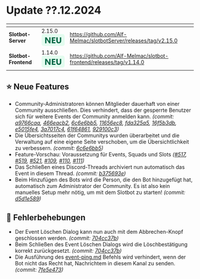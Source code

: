 # Update ??.12.2024

<table data-card-size="large" data-view="cards"><thead><tr><th></th><th></th><th data-hidden data-card-target data-type="content-ref"></th></tr></thead><tbody><tr><td><strong>Slotbot-Server</strong></td><td>2.15.0 <img src="../../.gitbook/assets/Badge-New.png" alt="Neu" data-size="line"></td><td><a href="https://github.com/Alf-Melmac/slotbotServer/releases/tag/v2.15.0">https://github.com/Alf-Melmac/slotbotServer/releases/tag/v2.15.0</a></td></tr><tr><td><strong>Slotbot-Frontend</strong></td><td>1.14.0 <img src="../../.gitbook/assets/Badge-New.png" alt="Neu" data-size="line"></td><td><a href="https://github.com/Alf-Melmac/slotbot-frontend/releases/tag/v1.14.0">https://github.com/Alf-Melmac/slotbot-frontend/releases/tag/v1.14.0</a></td></tr></tbody></table>

## ⭐ Neue Features

* Community-Administratoren können Mitglieder dauerhaft von einer Community ausschließen. Dies verhindert, dass der gesperrte Benutzer sich für weitere Events der Community anmelden kann. _(commit:_ [_a9766caa_](https://github.com/Alf-Melmac/slotbot-frontend/commit/a9766caa0ec036c6de426a5fad11e0abbc2f207a)_,_ [_466eacb2_](https://github.com/Alf-Melmac/slotbot-frontend/commit/466eacb2a3a2d3137cc550a5567c2ba5994f2626)_,_ [_6c6e6bb5_](https://github.com/Alf-Melmac/slotbot-frontend/commit/6c6e6bb54d10ab8ca3078398359f276a8d5b5c40)_,_ [_11656ec8_](https://github.com/Alf-Melmac/slotbot-frontend/commit/11656ec86e1e4198edcfafb4f46d7c482bb1916a)_,_ [_fda325a5_](https://github.com/Alf-Melmac/slotbotServer/commit/fda325a574e83917d64adab47af5ae814d0d88b4)_,_ [_16f5b3db_](https://github.com/Alf-Melmac/slotbotServer/commit/16f5b3db5eb569af1e30323ecaf2f7fc353a41bc)_,_ [_e5015fe4_](https://github.com/Alf-Melmac/slotbotServer/commit/e5015fe4dc8608372873602f6ee24622643b6b52)_,_ [_3a7017c4_](https://github.com/Alf-Melmac/slotbotServer/commit/3a7017c4c30ae65c33858ce65ec6cb235815fef5)_,_ [_61f64861_](https://github.com/Alf-Melmac/slotbotServer/commit/61f64861a4efd7e8fce4dd977bf5d26b4b65d3d1)_,_ [_929100c3_](https://github.com/Alf-Melmac/slotbotServer/commit/929100c3e905fc70f1b11dd9877fe3d88db24ae1)_)_
* Die Übersichtsseiten der Communitys wurden überarbeitet und die Verwaltung auf eine eigene Seite verschoben, um die Übersichtlichkeit zu verbessern. _(commit:_ [_6c6e6bb5_](https://github.com/Alf-Melmac/slotbot-frontend/commit/6c6e6bb54d10ab8ca3078398359f276a8d5b5c40)_)_
* Feature-Vorschau: Voraussetzung für Events, Squads und Slots _(_[_#517_](https://github.com/Alf-Melmac/slotbot-frontend/pull/517)_,_ [_#519_](https://github.com/Alf-Melmac/slotbot-frontend/pull/519)_,_ [_#521_](https://github.com/Alf-Melmac/slotbot-frontend/pull/521)_,_ [_#109_](https://github.com/Alf-Melmac/slotbotServer/pull/109)_,_ [_#110_](https://github.com/Alf-Melmac/slotbotServer/pull/110)_,_ [_#111_](https://github.com/Alf-Melmac/slotbotServer/pull/111)_)_
* Das Schließen eines Discord-Threads archiviert nun automatisch das Event in diesem Thread. _(commit:_ [_b375693e_](https://github.com/Alf-Melmac/slotbotServer/commit/b375693e7813ac094f5ba81e49c4c975f7d08ea5)_)_
* Beim Hinzufügen des Bots wird die Person, die den Bot hinzugefügt hat, automatisch zum Administrator der Community. Es ist also kein manuelles Setup mehr nötig, um mit dem Slotbot zu starten! _(commit:_ [_d5d1e589_](https://github.com/Alf-Melmac/slotbotServer/commit/d5d1e589daf936a8063a70a8d4d2e4775b1b33d7)_)_

## 🐞 Fehlerbehebungen

* Der Event Löschen Dialog kann nun auch mit dem Abbrechen-Knopf geschlossen werden. _(commit:_ [_704cc37b_](https://github.com/Alf-Melmac/slotbot-frontend/commit/704cc37bdf5b6b8153f518e70efc0bcfc9bc9070)_)_
* Beim Schließen des Event Löschen Dialogs wird die Löschbestätigung korrekt zurückgesetzt. _(commit:_ [_704cc37b_](https://github.com/Alf-Melmac/slotbot-frontend/commit/704cc37bdf5b6b8153f518e70efc0bcfc9bc9070)_)_
* Die Ausführung des [event-ping.md](../../integrationen/discord/bot-befehle/event-ping.md "mention") Befehls wird verhindert, wenn der Bot nicht das Recht hat, Nachrichtem in diesem Kanal zu senden. _(commit:_ [_7fe5e473_](https://github.com/Alf-Melmac/slotbotServer/commit/7fe5e4736734e79889e0dbe6896109c5521a0318)_)_
